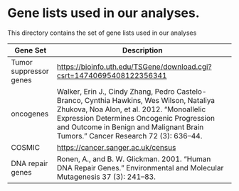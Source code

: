 # Gene lists used in our analyses.

This directory contains the set of gene lists used in our analyses

| Gene Set | Description |
| --- | --- |
| Tumor suppressor genes | https://bioinfo.uth.edu/TSGene/download.cgi?csrt=14740695408122356341 |
| oncogenes | Walker, Erin J., Cindy Zhang, Pedro Castelo-Branco, Cynthia Hawkins, Wes Wilson, Nataliya Zhukova, Noa Alon, et al. 2012. “Monoallelic Expression Determines Oncogenic Progression and Outcome in Benign and Malignant Brain Tumors.” Cancer Research 72 (3): 636–44. |
| COSMIC | https://cancer.sanger.ac.uk/census |
| DNA repair genes | Ronen, A., and B. W. Glickman. 2001. “Human DNA Repair Genes.” Environmental and Molecular Mutagenesis 37 (3): 241–83. |
